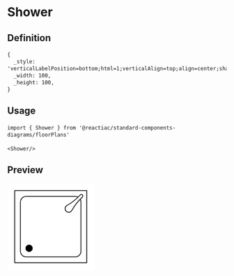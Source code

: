 # Shower

## Definition

```
{
  _style: 'verticalLabelPosition=bottom;html=1;verticalAlign=top;align=center;shape=mxgraph.floorplan.shower2;',
  _width: 100,
  _height: 100,
}
```

## Usage

```
import { Shower } from '@reactiac/standard-components-diagrams/floorPlans'

<Shower/>
```

## Preview

<img src="./shower.png" width="200"/>
